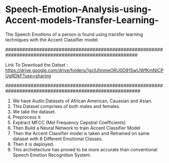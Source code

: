 # Speech-Emotion-Analysis-using-Accent-models-Transfer-Learning-
The Speech Emotions of a person is found using transfer learning techniques with the Accent Classifier model.


#######################################################################################################

Link To Download the Datset : 
    https://drive.google.com/drive/folders/1gclUhnmeORU0D91SwUWfKmNICPUgRDkF?usp=sharing 
    
######################################################################################################## 
    
1. We have Audio Datasets of African American, Cauasian and Asian.
2. This Dataset comprises of both males and females.
3. We take the dataset.
4. Preprocess it
5. Exptract MFCC (Mel Frequency Cepstral Coefficients)
6. Then Build a Neural Network to train Accent Classifier Model
7. Then the Accent Classifier model is taken and Retrained on same dataset with 6 Different Emotional Classes.
8. Then it is deployed.
9. This archietecture has proved to be more accurate than conventional Speech Emotion Recognition System. 
